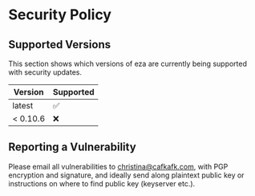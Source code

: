 <!--
SPDX-FileCopyrightText: 2023-2024 Christina Sørensen
SPDX-FileContributor: Christina Sørensen

SPDX-License-Identifier: EUPL-1.2
-->
# Security Policy

## Supported Versions

This section shows which versions of eza are
currently being supported with security updates.

| Version | Supported          |
| ------- | ------------------ |
| latest    | :white_check_mark: |
| < 0.10.6  | :x:                |

## Reporting a Vulnerability

Please email all vulnerabilities to christina@cafkafk.com, with PGP encryption and signature, and ideally send along plaintext public key or instructions on where to find public key (keyserver etc.). 
